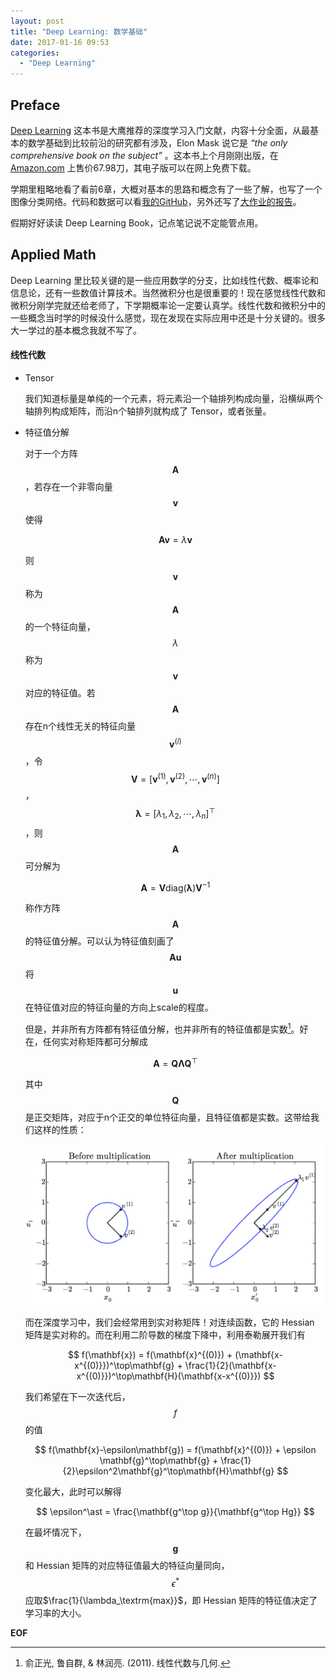 ```yaml
---
layout: post
title: "Deep Learning: 数学基础"
date: 2017-01-16 09:53
categories:
  - "Deep Learning"
---
```


Preface
-------
[Deep Learning](http://www.deeplearningbook.org) 这本书是大鹰推荐的深度学习入门文献，内容十分全面，从最基本的数学基础到比较前沿的研究都有涉及，Elon Mask 说它是 *“the only comprehensive book on the subject”* 。这本书上个月刚刚出版，在 [Amazon.com](https://www.amazon.com/Deep-Learning-Adaptive-Computation-Machine/dp/0262035618/ref=sr_1_1?ie=UTF8&qid=1472485235&sr=8-1&keywords=deep+learning+book) 上售价67.98刀，其电子版可以在网上免费下载。

学期里粗略地看了看前6章，大概对基本的思路和概念有了一些了解，也写了一个图像分类网络。代码和数据可以看[我的GitHub](https://github.com/xavieryao/classification_nn)，另外还写了[大作业的报告](https://raw.githubusercontent.com/xavieryao/classification_nn/master/report/report.pdf)。

假期好好读读 Deep Learning Book，记点笔记说不定能管点用。

Applied Math
-------
Deep Learning 里比较关键的是一些应用数学的分支，比如线性代数、概率论和信息论，还有一些数值计算技术。当然微积分也是很重要的！现在感觉线性代数和微积分刚学完就还给老师了，下学期概率论一定要认真学。线性代数和微积分中的一些概念当时学的时候没什么感觉，现在发现在实际应用中还是十分关键的。很多大一学过的基本概念我就不写了。

#### 线性代数 ####

* Tensor

  我们知道标量是单纯的一个元素，将元素沿一个轴排列构成向量，沿横纵两个轴排列构成矩阵，而沿n个轴排列就构成了 Tensor，或者张量。

* 特征值分解

  对于一个方阵$$\mathbf{A}$$，若存在一个非零向量$$\mathbf{v}$$使得

  $$
  \mathbf{A}\mathbf{v} = \lambda\mathbf{v}
  $$

  则$$\mathbf{v}$$称为$$\mathbf{A}$$的一个特征向量，$$\lambda$$称为$$\mathbf{v}$$对应的特征值。若$$\mathbf{A}$$存在n个线性无关的特征向量$$\mathbf{v}^{(i)}$$，令$$\mathbf{V} = [\mathbf{v}^{(1)},\mathbf{v}^{(2)}, \cdots, \mathbf{v}^{(n)}]$$，$$\mathbf{\lambda} = [\lambda_1, \lambda_2, \cdots, \lambda_n]^\top$$，则$$\mathbf{A}$$可分解为

  $$
  \mathbf{A} = \mathbf{V}\textrm{diag}(\mathbf{\lambda})\mathbf{V}^{-1}
  $$

  称作方阵$$\mathbf{A}$$的特征值分解。可以认为特征值刻画了$$\mathbf{A}\mathbf{u}$$将$$\mathbf{u}$$在特征值对应的特征向量的方向上scale的程度。

  但是，并非所有方阵都有特征值分解，也并非所有的特征值都是实数[^1]。好在，任何实对称矩阵都可分解成

  $$
  \mathbf{A}=\mathbf{Q}\mathbf{\Lambda}\mathbf{Q}^\top
  $$

  其中$$\mathbf{Q}$$是正交矩阵，对应于n个正交的单位特征向量，且特征值都是实数。这带给我们这样的性质：

  ![](/assets/img/2017/dl_math_01.png)

  而在深度学习中，我们会经常用到实对称矩阵！对连续函数，它的 Hessian 矩阵是实对称的。而在利用二阶导数的梯度下降中，利用泰勒展开我们有

  $$
  f(\mathbf{x}) = f(\mathbf{x}^{(0)}) + (\mathbf{x-x^{(0)}})^\top\mathbf{g} + \frac{1}{2}(\mathbf{x-x^{(0)}})^\top\mathbf{H}(\mathbf{x-x^{(0)}})
  $$

  我们希望在下一次迭代后，$$f$$的值

  $$
  f(\mathbf{x}-\epsilon\mathbf{g}) = f(\mathbf{x}^{(0)}) + \epsilon \mathbf{g}^\top\mathbf{g} + \frac{1}{2}\epsilon^2\mathbf{g}^\top\mathbf{H}\mathbf{g}
  $$

  变化最大，此时可以解得

  $$
  \epsilon^\ast = \frac{\mathbf{g^\top g}}{\mathbf{g^\top Hg}}
  $$

  在最坏情况下，$$\mathbf{g}$$和 Hessian 矩阵的对应特征值最大的特征向量同向，$$\epsilon^\ast$$应取$\frac{1}{\lambda_\textrm{max}}$，即 Hessian 矩阵的特征值决定了学习率的大小。

[^1]: 俞正光, 鲁自群, & 林润亮. (2011). 线性代数与几何.

**EOF**

